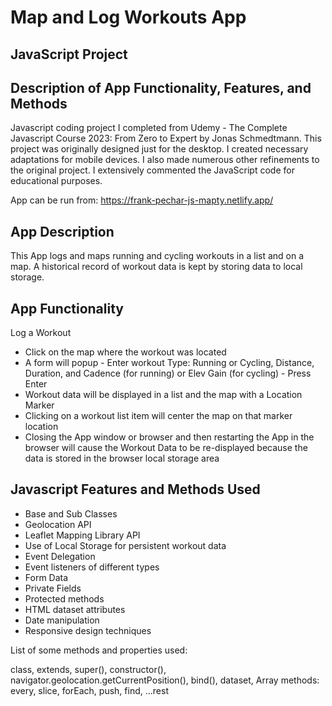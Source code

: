 # Map and Log Workouts App 
## JavaScript Project
## Description of App Functionality, Features, and Methods

Javascript coding project I completed from Udemy - The Complete Javascript Course 2023: From Zero to Expert by Jonas Schmedtmann. This project was originally designed just for the desktop. I created necessary adaptations for mobile devices. I also made numerous other refinements to the original project. I extensively commented the JavaScript code for educational purposes.

App can be run from: https://frank-pechar-js-mapty.netlify.app/

## App Description

This App logs and maps running and cycling workouts in a list and on a map. A historical record of workout data is kept by storing data to local storage.

## App Functionality 

Log a Workout

- Click on the map where the workout was located
- A form will popup - Enter workout Type: Running or Cycling, Distance, Duration, and Cadence (for running) or Elev Gain (for cycling) - Press Enter
- Workout data will be displayed in a list and the map with a Location Marker
- Clicking on a workout list item will center the map on that marker location
- Closing the App window or browser and then restarting the App in the browser will cause the Workout Data to be re-displayed because the data is stored in the browser local storage area

## Javascript Features and Methods Used

- Base and Sub Classes
- Geolocation API 
- Leaflet Mapping Library API
- Use of Local Storage for persistent workout data
- Event Delegation
- Event listeners of different types
- Form Data
- Private Fields
- Protected methods
- HTML dataset attributes
- Date manipulation
- Responsive design techniques

List of some methods and properties used: 

class, extends, super(), constructor(), navigator.geolocation.getCurrentPosition(), bind(), dataset, Array methods: every, slice, forEach, push, find, ...rest
